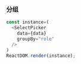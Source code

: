 ### 分组

<!--start-code-->
```js
const instance=(
  <SelectPicker
    data={data}
    groupBy="role"
  />
)
ReactDOM.render(instance);
```
<!--end-code-->